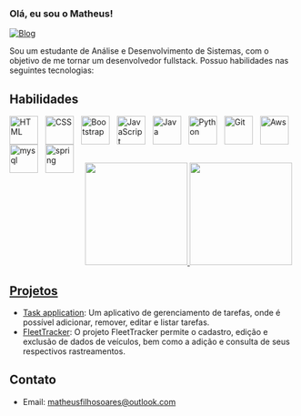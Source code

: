    ### Olá, eu sou o Matheus! 

[![Blog](https://img.shields.io/badge/LinkedIn-0077B5?style=for-the-badge&logo=linkedin&logoColor=white)](https://www.linkedin.com/in/matheus-soares-91682a229/)

Sou um estudante de Análise e Desenvolvimento de Sistemas, com o objetivo de me tornar um desenvolvedor fullstack. Possuo habilidades nas seguintes tecnologias:

## Habilidades
  
  <img align="left" alt="HTML" width="50px" style="padding-right:10px;" src="https://cdn.jsdelivr.net/gh/devicons/devicon/icons/html5/html5-plain.svg" />
<img align="left" alt="CSS" width="50px" style="padding-right:10px;" src="https://cdn.jsdelivr.net/gh/devicons/devicon/icons/css3/css3-plain.svg" />
  <img align="left" alt="Bootstrap" width="50px" style="padding-right:10px;" src="https://cdn.jsdelivr.net/gh/devicons/devicon/icons/bootstrap/bootstrap-plain.svg" />
<img align="left" alt="JavaScript" width="50px" style="padding-right:10px;" src="https://cdn.jsdelivr.net/gh/devicons/devicon/icons/javascript/javascript-plain.svg" />
  <img align="left" alt="Java" width="50px" style="padding-right:10px;" src="https://cdn.jsdelivr.net/gh/devicons/devicon/icons/java/java-original.svg"/>
  <img align="left" alt="Python" width="50px" style="padding-right:10px;" src="https://cdn.jsdelivr.net/gh/devicons/devicon/icons/python/python-original.svg"/>
  
          

  <img align="left" alt="Git" width="50px" style="padding-right:10px;" src="https://cdn.jsdelivr.net/gh/devicons/devicon/icons/git/git-original.svg" />
  
  <img align="left" alt="Aws" width="50px" style="padding-right:10px;" src="https://cdn.jsdelivr.net/gh/devicons/devicon/icons/amazonwebservices/amazonwebservices-original.svg" />
            
          
  
  <img align="left" alt="mysql" width="50px" style="padding-right:10px;" src="https://cdn.jsdelivr.net/gh/devicons/devicon/icons/mysql/mysql-original.svg" />
  <img align="left" alt="spring" width="50px" style="padding-right:10px;" src="https://cdn.jsdelivr.net/gh/devicons/devicon/icons/spring/spring-original.svg" />
           
<br></br>
<br></br>


<div align="center">
  <a href="https://github.com/matheusoaresilva">
  <img height="180em" src="https://github-readme-stats-git-masterrstaa-rickstaa.vercel.app/api?username=matheusoaresilva&show_icons=true&theme=tokyonight&include_all_commits=true&count_private=true"/>
  <img height="180em" src="https://github-readme-stats-git-masterrstaa-rickstaa.vercel.app/api/top-langs/?username=matheusoaresilva&layout=compact&langs_count=7&theme=tokyonight"/>
</div>


## Projetos
- [Task application](https://github.com/matheusoaresilva/Task-application): Um aplicativo de gerenciamento de tarefas, onde é possível adicionar, remover, editar e listar tarefas.
- [FleetTracker](https://github.com/matheusoaresilva/Rastreamento-veiculos): O projeto FleetTracker permite o cadastro, edição e exclusão de dados de veículos, bem como a adição e consulta de seus respectivos rastreamentos.
           
   
   
## Contato
- Email: matheusfilhosoares@outlook.com
 
